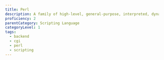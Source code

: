 ```yaml
---
title: Perl
description: A family of high-level, general-purpose, interpreted, dynamic programming languages.
proficiency: 2
parentCategory: Scripting Language
categoryLevel: 1
tags:
  - backend 
  - cgi
  - perl
  - scripting
---
```

